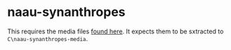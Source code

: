 naau-synanthropes
=================

This requires the media files [found here]. It expects them to be sxtracted to `C\naau-synanthropes-media`.


[found here]: https://drive.google.com/file/d/1Q8Groy95CnP2DIWmWcRvVL5yiIcDdagl/view?usp=sharing
